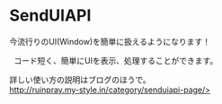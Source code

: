 # SendUIAPI
今流行りのUI(Window)を簡単に扱えるようになります！  
  
  
  
コード短く、簡単にUIを表示、処理することができます。

詳しい使い方の説明はブログのほうで。  
http://ruinpray.my-style.in/category/senduiapi-page/>

